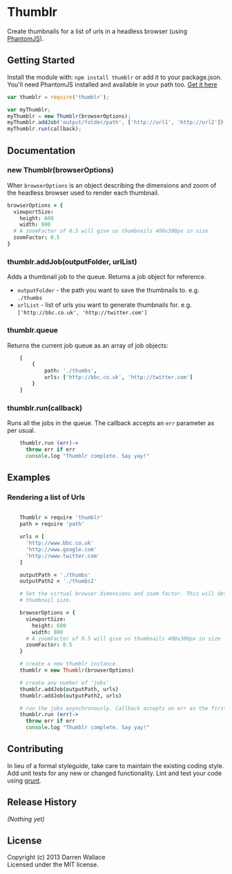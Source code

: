 # Thumblr

Create thumbnails for a list of urls in a headless browser (using [PhantomJS](http://phantomjs.org/)).

## Getting Started
Install the module with: `npm install thumblr` or add it to your package.json. You'll need PhantomJS installed and available in your path too. [Get it here](http://phantomjs.org/download.html)

```javascript
var thumblr = require('thumblr');

var myThumblr;
myThumblr = new Thumblr(browserOptions);
myThumblr.addJob('output/folder/path', ['http://url1', 'http://url2']);
myThumblr.run(callback);
```

## Documentation

### new Thumblr(browserOptions)

Wher `browserOptions` is an object describing the dimensions and zoom of the headless browser used to render each thumbnail.

```coffee
browserOptions = {
  viewportSize: 
    height: 600
    width: 800
  # A zoomFactor of 0.5 will give us thumbnails 400x300px in size
  zoomFactor: 0.5 
}
```

### thumblr.addJob(outputFolder, urlList)

Adds a thumbnail job to the queue. Returns a job object for reference.

- `outputFolder` - the path you want to save the thumbnails to. e.g. `./thumbs`
- `urlList` - list of urls you want to generate thumbnails for. e.g. `['http://bbc.co.uk', 'http://twitter.com']`

### thumblr.queue

Returns the current job queue as an array of job objects:

```coffee
	[
		{
			path: './thumbs',
			urls: ['http://bbc.co.uk', 'http://twitter.com']
		}
	]
```

### thumblr.run(callback)

Runs all the jobs in the queue. The callback accepts an `err` parameter as per usual.

```coffee
	thumblr.run (err)->
	  throw err if err
	  console.log "Thumblr complete. Say yay!"
```
## Examples

### Rendering a list of Urls

```coffee

	Thumblr = require 'thumblr'
	path = require 'path'

	urls = [
	  'http://www.bbc.co.uk'
	  'http://www.google.com'
	  'http://www.twitter.com'
	]

	outputPath = './thumbs'
	outputPath2 = './thumbs2'

	# Set the virtual browser dimensions and zoom factor. This will determine the
	# thumbnail size.

	browserOptions = {
	  viewportSize: 
	    height: 600
	    width: 800
	  # A zoomFactor of 0.5 will give us thumbnails 400x300px in size
	  zoomFactor: 0.5 
	}

	# create a new thumblr instance.
	thumblr = new Thumblr(browserOptions)

	# create any number of 'jobs'
	thumblr.addJob(outputPath, urls)
	thumblr.addJob(outputPath2, urls)

	# run the jobs asynchronously. Callback accepts an err as the first param.
	thumblr.run (err)->
	  throw err if err
	  console.log "Thumblr complete. Say yay!"

```

## Contributing
In lieu of a formal styleguide, take care to maintain the existing coding style. Add unit tests for any new or changed functionality. Lint and test your code using [grunt](https://github.com/gruntjs/grunt).

## Release History
_(Nothing yet)_

## License
Copyright (c) 2013 Darren Wallace  
Licensed under the MIT license.
